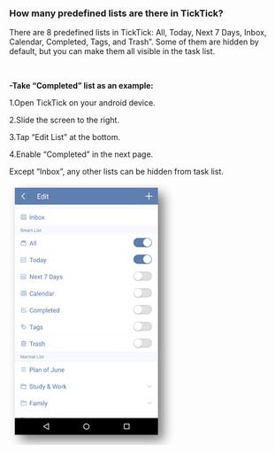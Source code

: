 ### How many predefined lists are there in TickTick?
There are 8 predefined lists in TickTick: All, Today, Next 7 Days, Inbox, Calendar, Completed, Tags, and Trash”. Some of them are hidden by default, but you can make them all visible in the task list.

<br />

**-Take “Completed” list as an example:**

1.Open TickTick on your android device.

2.Slide the screen to the right.

3.Tap “Edit List” at the bottom.

4.Enable “Completed” in the next page.

Except “Inbox”, any other lists can be hidden from task list.

![](../images/andsmartlist.png)

